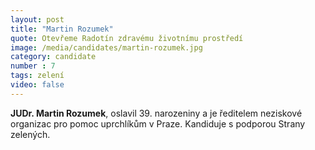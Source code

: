 ```yaml
---
layout: post
title: "Martin Rozumek"
quote: Otevřeme Radotín zdravému životnímu prostředí
image: /media/candidates/martin-rozumek.jpg
category: candidate
number : 7
tags: zelení
video: false
---
```


**JUDr. Martin Rozumek**, oslavil 39. narozeniny a je ředitelem neziskové organizac pro pomoc uprchlíkům v Praze. Kandiduje s podporou Strany zelených.
